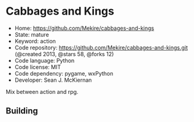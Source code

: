 # Cabbages and Kings

- Home: https://github.com/Mekire/cabbages-and-kings
- State: mature
- Keyword: action
- Code repository: https://github.com/Mekire/cabbages-and-kings.git (@created 2013, @stars 58, @forks 12)
- Code language: Python
- Code license: MIT
- Code dependency: pygame, wxPython
- Developer: Sean J. McKiernan

Mix between action and rpg.

## Building
